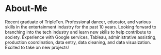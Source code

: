 # About-Me
Recent graduate of TripleTen.
Professional dancer, educator, and various skills in the entertainment industry for the past 10 years. 
Looking forward to branching into the tech industry and learn new skills to help contribute to society. 
Experience with Google services, Tableau, administrative assisting, production coordination, data entry, data cleaning, and data visualzation. 
Excited to take on new projects!
